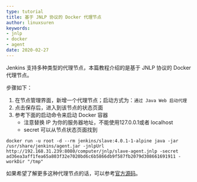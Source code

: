 ```yaml
---
type: tutorial
title: 基于 JNLP 协议的 Docker 代理节点
author: linuxsuren
keywords:
- jnlp
- docker
- agent
date: 2020-02-27
---
```


Jenkins 支持多种类型的代理节点，本篇教程介绍的是基于 JNLP 协议的 Docker 代理节点。

步骤如下：
1. 在节点管理界面，新增一个代理节点；启动方式为：`通过 Java Web 启动代理`
2. 点击保存后，进入到该节点的状态页面
3. 参考下面的启动命令来启动 Docker 容器
    * 注意替换 IP 为你的服务器地址，不能使用127.0.0.1或者 localhost
    * secret 可以从节点状态页面找到

```
docker run -u root -d --rm jenkins/slave:4.0.1-1-alpine java -jar /usr/share/jenkins/agent.jar -jnlpUrl http://192.168.31.239:8080/computer/jnlp/slave-agent.jnlp -secret ad36ea3aff1fea65a803f32e7020bd6c6b5866db9f587fb2079d308661691911 -workDir "/tmp"
```

如果希望了解更多这种代理节点的话，可以参考[官方源码](https://github.com/jenkinsci/docker-slave)。
